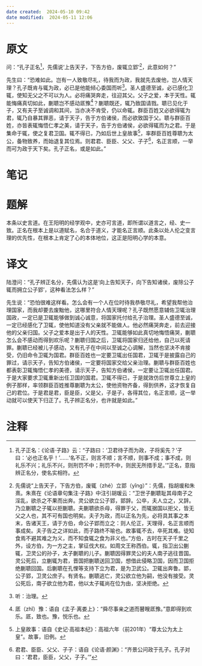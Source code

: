 ```yaml
---
date created:  2024-05-10 09:42
date modified:  2024-05-11 12:06
---
```

# 原文
问：“孔子正名[^1]，先儒说‘上告天子，下告方伯，废辄立郢’[^2]，此意如何？”

先生曰：“恐难如此。岂有一人致敬尽礼，待我而为政，我就先去废他，岂人情天理？孔子既肯与辄为政，必已是他能倾心委国而听[^3]。圣人盛德至诚，必已感化卫辄，使知无父之不可以为人。必将痛哭奔走，往迎其父。父子之爱，本于天性。辄能悔痛真切如此，蒯聩岂不感动厎豫[^4]？蒯聩既还，辄乃致国请戮。聩已见化于子，又有夫子至诚调和其间，当亦决不肯受，仍以命辄。群臣百姓又必欲得辄为君，辄乃自暴其罪恶，请于天子，告于方伯诸侯，而必欲致国于父。聩与群臣百姓，亦皆表辄悔悟仁孝之美，请于天子，告于方伯诸侯，必欲得辄而为之君。于是集命于辄，使之复君卫国。辄不得已，乃如后世上皇故事[^5]，率群臣百姓尊聩为太公，备物致养，而始退复其位焉。则君君、臣臣、父父、子子[^6]，名正言顺，一举而可为政于天下矣。孔子正名，或是如此。”
# 笔记

# 题解
本条以史言道。在王阳明的经学观中，史亦可言道，即所谓以道言之，经、史一致。正名在根本上是以道赋名，名合于道义，才能名正言顺。此条以处人伦之变言理的优先性，在根本上肯定了心的本体地位，这正是阳明心学的本意。
# 译文
陆澄问：“孔子辨正名分，先儒认为这是‘向上告知天子，向下告知诸侯，废除公子辄而拥立公子郢’，这种看法怎么样？”

先生说：“恐怕很难这样看。怎么会有一个人在位时待我恭敬尽礼，希望我帮他治理国家，而我却要去废黜他，这哪里符合人情天理呢？孔子既然愿意辅佐卫辄治理国政，一定已是卫辄能够做到诚心诚意，将国家托付给孔子治理。圣人盛德至诚，一定已经感化了卫辄，使他知道没有父亲就不能做人。他必然痛哭奔走，前去迎接他的父亲归国。父子之爱本是出于人的天性。卫辄能够如此真切地悔悟痛哭，蒯聩怎么会不感动而得到欢乐呢？蒯聩归国之后，卫辄将国家归还给他，自己以死请罪。蒯聩已经被儿子感动，又有孔子在中间以至诚之心调解，当然也坚决不肯接受，仍旧命令卫辄为国君。群臣百姓也一定要卫辄出任国君，卫辄于是披露自己的罪过，请示天子，告知方伯诸侯，一定要将国家交给父亲治理。蒯聩与群臣百姓也都表彰卫辄悔悟仁孝的美德，请示天子，告知方伯诸侯，一定要让卫辄出任国君。于是大家要求卫辄重新出任卫国的国君。卫辄不得已，于是就效仿后世尊立上皇的例子那样，率领群臣百姓推尊蒯聩为太公，使他资物齐备，得到供养，这才恢复自己的君位。于是君是君，臣是臣，父是父，子是子，各得其位，名正言顺，这一举动就可以使天下归正了。孔子辨正名分，也许就是如此。”
# 注释

[^1]: 孔子正名：《论语·子路》云：“子路曰：‘卫君待子而为政，子将奚先？’子曰：‘必也正名乎！’……‘名不正，则言不顺；言不顺，则事不成；事不成，则礼乐不兴；礼乐不兴，则刑罚不中；刑罚不中，则民无所措手足。’”正名，意指辨正名分，使名实相符。
[^2]: 先儒说“上告天子，下告方伯，废辄（zhé）立郢（yǐng）”：先儒，指胡瑗和朱熹。朱熹在《论语章句集注·子路》中注引胡瑗云：“卫世子蒯聩耻其母南子之淫乱，欲杀之不果而出奔。灵公欲立公子郢，郢辞。公卒，夫人立之，又辞。乃立蒯聩之子辄以拒蒯聩。夫蒯聩欲杀母，得罪于父，而辄据国以拒父，皆无父之人也，其不可有国也明矣。夫子为政，而以正名为先，必将具其事之本末，告诸天王，请于方伯，命公子郢而立之：则人伦正，天理得，名正言顺而事成矣。夫子告之之详如此，而子路终不喻也。故事辄不去，卒死其难。徒知食焉不避其难之为义，而不知食辄之食为非义也。”方伯，古时在天子千里之外，设方伯，为一方之主，掌征伐大权。如周文王称西伯。辄，指卫出公蒯辄，卫灵公的孙子，太子蒯聩的儿子。蒯聩因得罪灵公的夫人南子逃往晋国。灵公死后，立蒯辄为君，晋国把蒯聩送回卫国，想借此侵略卫国，因而卫国拒绝蒯聩回国。后蒯聩在孔悝等支持下立为君，是为卫武公。卫辄出奔鲁。郢，公子郢，卫灵公庶子。有贤名。蒯聩逃亡，灵公欲立他为嗣，他没有接受。灵公死后，南子欲立他为君，他以太子辄尚在位为由，坚决拒绝。
[^3]: 听：治理。
[^4]: 厎（zhǐ）豫：语自《孟子·离娄上》：“舜尽事亲之道而瞽瞍厎豫。”意即得到欢乐。厎，致也。豫，悦乐也。
[^5]: 上皇故事：语自《史记·高祖本纪》：高祖六年（前201年）“尊太公为太上皇”。故事，旧例。
[^6]: 君君、臣臣、父父、子子：语自《论语·颜渊》：“齐景公问政于孔子。孔子对曰：‘君君，臣臣，父父，子子。’”